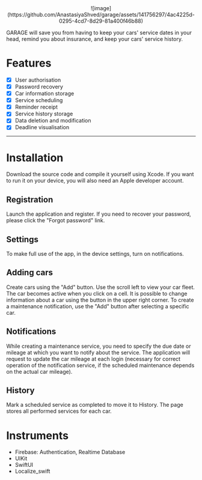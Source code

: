  <th><center> ![image](https://github.com/AnastasiyaShved/garage/assets/141756297/4ac4225d-0295-4cd7-8d29-81a400f46b88) </center></th>
 
GARAGE will save you from having to keep your cars' service dates in your head, remind you about insurance, and keep your cars' service history.

Features
=====================
- [x] User authorisation
- [x] Password recovery 
- [x] Car information storage
- [x] Service scheduling
- [x] Reminder receipt
- [x] Service history storage
- [x] Data deletion and modification
- [x] Deadline visualisation
---
Installation 
=====================
Download the source code and compile it yourself using Xcode. If you want to run it on your device, you will also need an Apple developer account.

Registration
-----------------------------------
Launch the application and register. If you need to recover your password, please click the "Forgot password" link.

Settings
-----------------------------------
To make full use of the app, in the device settings, turn on notifications.

Adding cars 
-----------------------------------
Create cars using the "Add" button. Use the scroll left to view your car fleet. The car becomes active when you click on a cell.
It is possible to change information about a car using the button in the upper right corner.
To create a maintenance notification, use the "Add" button after selecting a specific car.

Notifications
-----------------------------------
While creating a maintenance service, you need to specify the due date or mileage at which you want to notify about the service.
The application will request to update the car mileage at each login (necessary for correct operation of the notification service, if the scheduled maintenance depends on the actual car mileage).

History
-----------------------------------
Mark a scheduled service as completed to move it to History. The page stores all performed services for each car.

Instruments
=====================
- Firebase: Authentication, Realtime Database
- UIKit
- SwiftUI
- Localize_swift







